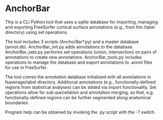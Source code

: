 # AnchorBar
This is a CLI Python tool that uses a sqlite database for importing, managing and exporting FreeSurfer cortical surface annotations (e.g., from the /label directory) using set operations.

The tool includes 3 scripts (AnchorBar*.py) and a master database (annot.db). AnchorBar_init.py adds annotations to the database. AnchorBar_sets.py performs set operations (union, intersection) on pairs of annotations to create new annotations. AnchorBar_tools.py includes operations to manage the database and export annotations to .annot files for use in FreeSurfer.

The tool comes the annotation database initialized with all annotations in fsaverage/label directory. Additional annotations (e.g., functionally-defined regions from statistical analyses) can be added via import functionality. Set operations allow for sub-parcellation and annotation merging, so that, e.g. functionally-defined regions can be further segmented along anatomical boundaries.

Program help can be obtained by invoking the .py script with the -? switch.
